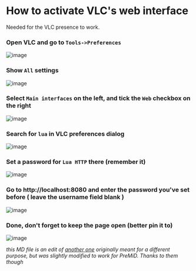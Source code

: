 # How to activate VLC's web interface
Needed for the VLC presence to work.

### Open VLC and go to `Tools->Preferences`
![image](https://doomlord.s-ul.eu/Hqf0JbyH)

### Show `All` settings
![image](https://doomlord.s-ul.eu/k4ZnNFFa)

### Select `Main interfaces` on the left, and tick the `Web` checkbox on the right
![image](https://doomlord.s-ul.eu/LdodKcFh)

### Search for `lua` in VLC preferences dialog
![image](https://doomlord.s-ul.eu/0NBN15Sb)

### Set a password for `Lua HTTP` there (remember it)
![image](https://doomlord.s-ul.eu/LR9MZk2P)

### Go to http://localhost:8080 and enter the password you've set before **( leave the username field blank )**
![image](https://doomlord.s-ul.eu/GKzMdZAl)
 
### Done, don't forget to keep the page open (better pin it to)
![image](https://doomlord.s-ul.eu/iHuiBr8x)


*this MD file is an edit of [another one](https://github.com/azrafe7/vlc4youtube/blob/master/instructions/how-to-enable-vlc-web-interface.md) originally meant for a different purpose, but was slightly modified to work for PreMiD. Thanks to them though*
